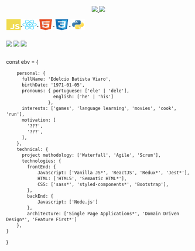 

<div align="center">
  <a href="https://github.com/edelciobatista">
  <img height="180em" src="https://github-readme-stats.vercel.app/api?username=edelciobatista&show_icons=true&theme=dracula&include_all_commits=true&count_private=true"/>
  <img height="180em" src="https://github-readme-stats.vercel.app/api/top-langs/?username=edelciobatista&layout=compact&langs_count=7&theme=dracula"/>
</div>
  
<div style="display: inline_block"><br>
  <img align="center" alt="Edelcio-Js" height="30" width="40" src="https://raw.githubusercontent.com/devicons/devicon/master/icons/javascript/javascript-plain.svg">
  <img align="center" alt="Edelcio-React" height="30" width="40" src="https://raw.githubusercontent.com/devicons/devicon/master/icons/react/react-original.svg">
  <img align="center" alt="Edelcio-HTML" height="30" width="40" src="https://raw.githubusercontent.com/devicons/devicon/master/icons/html5/html5-original.svg">
  <img align="center" alt="Edelcio-CSS" height="30" width="40" src="https://raw.githubusercontent.com/devicons/devicon/master/icons/css3/css3-original.svg">
  <img align="center" alt="Edelcio-Python" height="30" width="40" src="https://raw.githubusercontent.com/devicons/devicon/master/icons/python/python-original.svg">
</div>
  
##
  
<div> 
  <a href="https://www.linkedin.com/in/edelciobatista" target="_blank"><img src="https://img.shields.io/badge/-LinkedIn-%230077B5?style=for-the-badge&logo=linkedin&logoColor=white" target="_blank"></a> 
  <a href="https://instagram.com/edelcio.batista" target="_blank"><img src="https://img.shields.io/badge/-Instagram-%23E4405F?style=for-the-badge&logo=instagram&logoColor=white" target="_blank"></a>
 	<a href = "mailto:edelcio.batista@gmail.com"><img src="https://img.shields.io/badge/-Gmail-%23333?style=for-the-badge&logo=gmail&logoColor=white" target="_blank"></a>
</div>

 ##

<div>
    const ebv = {
  
        personal: {
          fullName: 'Edelcio Batista Viaro',
          birthDate: '1971-01-05',
          pronouns: { portuguese: ['ele' | 'dele'],
                      english: ['he' | 'his']
                    },
          interests: ['games', 'language learning', 'movies', 'cook', 'run'],
          motivation: [
            '???',
            '???',
          ],
        },
        technical: {          
          project methodology: ['Waterfall', 'Agile', 'Scrum'],
          technologies: {
            frontEnd: {
                Javascript: ['Vanilla JS*', 'ReactJS', 'Redux*', 'Jest*'],
                HTML: ['HTML5', 'Semantic HTML*'],
                CSS: ['sass*', 'styled-components*', 'Bootstrap'],
            },
            backEnd: {
                Javascript: ['Node.js']
            },
            architecture: ['Single Page Applications*', 'Domain Driven Design*', 'Feature First*']
        },
    }
  
  }
</div>

  
